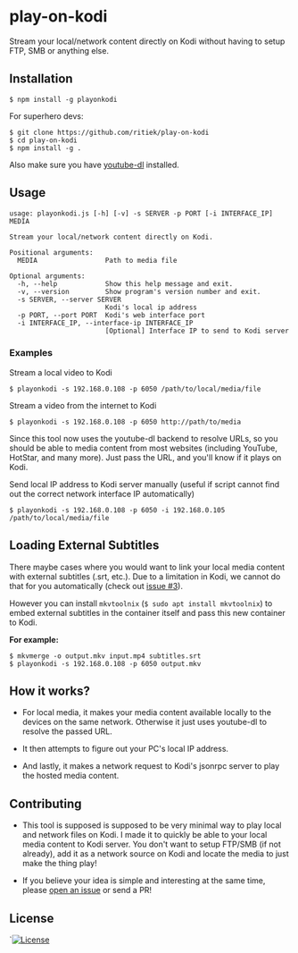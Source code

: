 # play-on-kodi

Stream your local/network content directly on Kodi without having to
setup FTP, SMB or anything else.

## Installation

```
$ npm install -g playonkodi
```

For superhero devs:

```
$ git clone https://github.com/ritiek/play-on-kodi
$ cd play-on-kodi
$ npm install -g .
```

Also make sure you have
[youtube-dl](https://github.com/rg3/youtube-dl/blob/master/README.md#installation) installed.

## Usage

```
usage: playonkodi.js [-h] [-v] -s SERVER -p PORT [-i INTERFACE_IP] MEDIA

Stream your local/network content directly on Kodi.

Positional arguments:
  MEDIA                 Path to media file

Optional arguments:
  -h, --help            Show this help message and exit.
  -v, --version         Show program's version number and exit.
  -s SERVER, --server SERVER
                        Kodi's local ip address
  -p PORT, --port PORT  Kodi's web interface port
  -i INTERFACE_IP, --interface-ip INTERFACE_IP
                        [Optional] Interface IP to send to Kodi server
```

### Examples

Stream a local video to Kodi
```
$ playonkodi -s 192.168.0.108 -p 6050 /path/to/local/media/file
```

Stream a video from the internet to Kodi
```
$ playonkodi -s 192.168.0.108 -p 6050 http://path/to/media
```

Since this tool now uses the youtube-dl backend to resolve URLs, so you should
be able to media content from most websites (including YouTube, HotStar, and many more).
Just pass the URL, and you'll know if it plays on Kodi.

Send local IP address to Kodi server manually (useful if script cannot find out
the correct network interface IP automatically)
```
$ playonkodi -s 192.168.0.108 -p 6050 -i 192.168.0.105 /path/to/local/media/file
```

## Loading External Subtitles

There maybe cases where you would want to link your local media content with external
subtitles (.srt, etc.). Due to a limitation in Kodi, we cannot do that for you
automatically (check out [issue #3](https://github.com/ritiek/play-on-kodi/issues/3)).

However you can install `mkvtoolnix` (`$ sudo apt install mkvtoolnix`) to embed
external subtitles in the container itself and pass this new container to Kodi.

**For example:**
```
$ mkvmerge -o output.mkv input.mp4 subtitles.srt
$ playonkodi -s 192.168.0.108 -p 6050 output.mkv
```

## How it works?

- For local media, it makes your media content available locally to the devices
  on the same network. Otherwise it just uses youtube-dl to resolve the passed URL.

- It then attempts to figure out your PC's local IP address.

- And lastly, it makes a network request to Kodi's jsonrpc server to play the
  hosted media content.


## Contributing

- This tool is supposed is supposed to be very minimal way to play local and
  network files on Kodi. I made it to quickly be able to your local media content
  to Kodi server. You don't want to setup FTP/SMB (if not already), add it as a
  network source on Kodi and locate the media to just make the thing play!

- If you believe your idea is simple and interesting at the same time,
  please [open an issue](https://github.com/ritiek/play-on-kodi/issues) or send a PR!


## License

`[![License](https://img.shields.io/github/license/ritiek/play-on-kodi.svg)](https://github.com/ritiek/play-on-kodi/blob/master/LICENSE)
